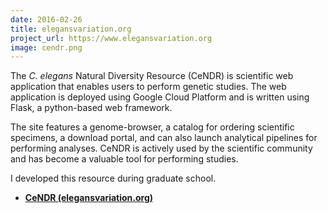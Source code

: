 ```yaml
---
date: 2016-02-26
title: elegansvariation.org
project_url: https://www.elegansvariation.org
image: cendr.png
---
```


The _C. elegans_ Natural Diversity Resource (CeNDR) is scientific web application that enables users to perform genetic studies. The web application is deployed using Google Cloud Platform and is written using Flask, a python-based web framework.

The site features a genome-browser, a catalog for ordering scientific specimens, a download portal, and can also launch analytical pipelines for performing analyses. CeNDR is actively used by the scientific community and has become a valuable tool for performing studies.

I developed this resource during graduate school.

* __[CeNDR (elegansvariation.org)](https://www.elegansvariation.org)__